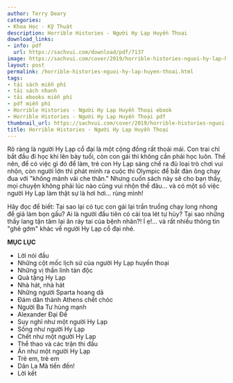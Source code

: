 ```yaml
---
author: Terry Deary
categories:
- Khoa Học - Kỹ Thuật
description: Horrible Histories - Người Hy Lạp Huyền Thoại
download_links:
- info: pdf
  url: https://sachvui.com/download/pdf/7137
image: https://sachvui.com/cover/2019/horrible-histories-nguoi-hy-lap-huyen-thoai.jpg
layout: post
permalink: /horrible-histories-nguoi-hy-lap-huyen-thoai.html
tags:
- tải sách miễn phí
- tải sách nhanh
- tải ebooks miễn phí
- pdf miễn phí
- Horrible Histories - Người Hy Lạp Huyền Thoại ebook
- Horrible Histories - Người Hy Lạp Huyền Thoại pdf
thumbnail_url: https://sachvui.com/cover/2019/horrible-histories-nguoi-hy-lap-huyen-thoai.jpg
title: Horrible Histories - Người Hy Lạp Huyền Thoại
---
```


 <div class="item-desc text-justify"> <p>Rõ ràng là người Hy Lạp cổ đại là một cộng đồng rất thoải mái. Con trai chỉ bắt đầu đi học khi lên bảy tuổi, còn con gái thì không cần phải học luôn. Thế nên, để có việc gì đó để làm, trẻ con Hy Lạp sáng chế ra đủ loại trò chơi vui nhộn, còn người lớn thì phát minh ra cuộc thi Olympic để bắt đàn ông chạy đua với "không mảnh vải che thân." Nhưng cuốn sách này sẽ cho bạn thấy, mọi chuyện không phải lúc nào cũng vui nhộn thế đâu... và có một số việc người Hy Lạp làm thật sự là hơi hơi... rùng mình!</p><p>Hãy đọc để biết: Tại sao lại có tục con gái lại trần truồng chạy long nhong để giả làm bọn gấu? Ai là người đầu tiên có cái toa lét tự hủy? Tại sao những thầy lang tận tâm lại ăn ráy tai của bệnh nhân?! Í ẹ!... và rất nhiều thông tin "ghê gớm" khác về người Hy Lạp cổ đại nhé.</p><p><strong>MỤC LỤC</strong></p><ul><li>Lời nói đầu</li><li>Những cột mốc lịch sử của người Hy Lạp huyền thoại</li><li>Những vị thần linh tàn độc</li><li>Quà tặng Hy Lạp</li><li>Nhà hát, nhà hát</li><li>Những người Sparta hoang dã</li><li>Đám dân thành Athens chết chóc</li><li>Người Ba Tư hùng mạnh</li><li>Alexander Đại Đế</li><li>Suy nghĩ như một người Hy Lạp</li><li>Sống như người Hy Lạp</li><li>Chết như một người Hy Lạp</li><li>Thể thao và các trận thi đấu</li><li>Ăn như một người Hy Lạp</li><li>Trẻ em, trẻ em</li><li>Dân La Mã tiến đến!</li><li>Lời kết</li></ul> </div>